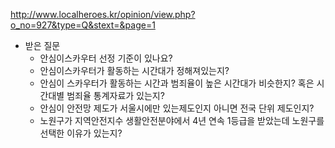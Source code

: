 http://www.localheroes.kr/opinion/view.php?o_no=927&type=Q&stext=&page=1

- 받은 질문
	- 안심이스카우터 선정 기준이 있나요?  
	- 안심이스카우터가 활동하는 시간대가 정해져있는지?  
	- 안심이 스카우터가 활동하는 시간과 범죄율이 높은 시간대가 비슷한지? 혹은 시간대별 범죄율 통계자료가 있는지?  
	- 안심이 안전망 제도가 서울시에만 있는제도인지 아니면 전국 단위 제도인지?  
	- 노원구가 지역안전지수 생활안전분야에서 4년 연속 1등급을 받았는데 노원구를 선택한 이유가 있는지?